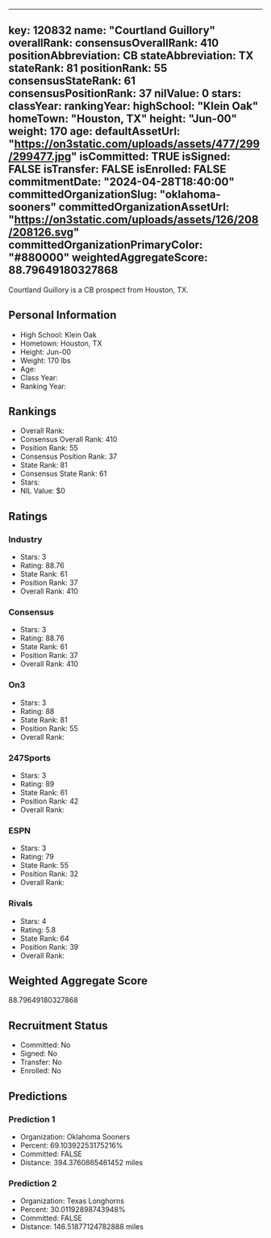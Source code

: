 ---
  key: 120832
  name: "Courtland Guillory"
  overallRank: 
  consensusOverallRank: 410
  positionAbbreviation: CB
  stateAbbreviation: TX
  stateRank: 81
  positionRank: 55
  consensusStateRank: 61
  consensusPositionRank: 37
  nilValue: 0
  stars: 
  classYear: 
  rankingYear: 
  highSchool: "Klein Oak"
  homeTown: "Houston, TX"
  height: "Jun-00"
  weight: 170
  age: 
  defaultAssetUrl: "https://on3static.com/uploads/assets/477/299/299477.jpg"
  isCommitted: TRUE
  isSigned: FALSE
  isTransfer: FALSE
  isEnrolled: FALSE
  commitmentDate: "2024-04-28T18:40:00"
  committedOrganizationSlug: "oklahoma-sooners"
  committedOrganizationAssetUrl: "https://on3static.com/uploads/assets/126/208/208126.svg"
  committedOrganizationPrimaryColor: "#880000"
  weightedAggregateScore: 88.79649180327868
  ---
  
  Courtland Guillory is a CB prospect from Houston, TX.
  
  ## Personal Information
  - High School: Klein Oak
  - Hometown: Houston, TX
  - Height: Jun-00
  - Weight: 170 lbs
  - Age: 
  - Class Year: 
  - Ranking Year: 
  
  ## Rankings
  - Overall Rank: 
  - Consensus Overall Rank: 410
  - Position Rank: 55
  - Consensus Position Rank: 37
  - State Rank: 81
  - Consensus State Rank: 61
  - Stars: 
  - NIL Value: $0
  
  ## Ratings
  
  ### Industry
  - Stars: 3
  - Rating: 88.76
  - State Rank: 61
  - Position Rank: 37
  - Overall Rank: 410
  
  ### Consensus
  - Stars: 3
  - Rating: 88.76
  - State Rank: 61
  - Position Rank: 37
  - Overall Rank: 410
  
  ### On3
  - Stars: 3
  - Rating: 88
  - State Rank: 81
  - Position Rank: 55
  - Overall Rank: 
  
  ### 247Sports
  - Stars: 3
  - Rating: 89
  - State Rank: 61
  - Position Rank: 42
  - Overall Rank: 
  
  ### ESPN
  - Stars: 3
  - Rating: 79
  - State Rank: 55
  - Position Rank: 32
  - Overall Rank: 
  
  ### Rivals
  - Stars: 4
  - Rating: 5.8
  - State Rank: 64
  - Position Rank: 39
  - Overall Rank: 
  
  ## Weighted Aggregate Score
  88.79649180327868
  
  ## Recruitment Status
  - Committed: No
  - Signed: No
  - Transfer: No
  - Enrolled: No
  
  
  
  ## Predictions
  
  ### Prediction 1
  - Organization: Oklahoma Sooners
  - Percent: 69.10392253175216%
  - Committed: FALSE
  - Distance: 394.3760865461452 miles
  
  ### Prediction 2
  - Organization: Texas Longhorns
  - Percent: 30.01192898743948%
  - Committed: FALSE
  - Distance: 146.51877124782888 miles
  